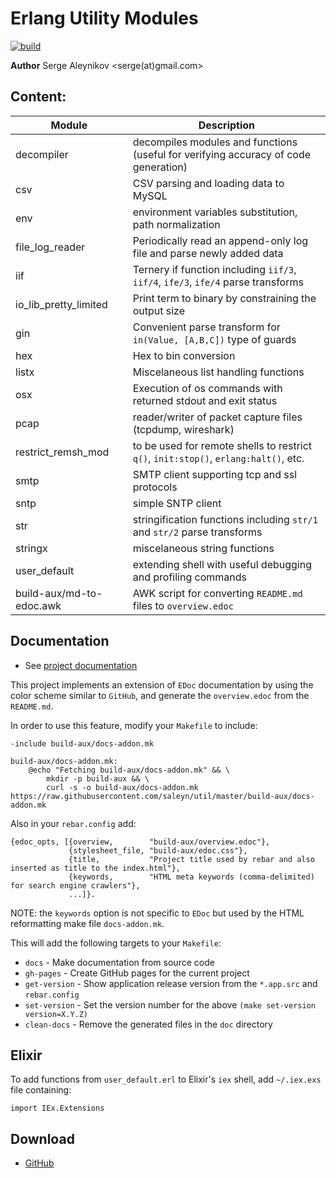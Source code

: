 # Erlang Utility Modules

[![build](https://github.com/saleyn/util/actions/workflows/erlang.yml/badge.svg)](https://github.com/saleyn/util/actions/workflows/erlang.yml)

**Author** Serge Aleynikov <serge(at)gmail.com>

## Content:

| Module                    | Description                                                                          |
| ------------------------- | ------------------------------------------------------------------------------------ |
| decompiler                | decompiles modules and functions (useful for verifying accuracy of code generation)  |
| csv                       | CSV parsing and loading data to MySQL                                                |
| env                       | environment variables substitution, path normalization                               |
| file_log_reader           | Periodically read an append-only log file and parse newly added data                 |
| iif                       | Ternery if function including `iif/3`, `iif/4`, `ife/3`, `ife/4` parse transforms    |
| io_lib_pretty_limited     | Print term to binary by constraining the output size                                 |
| gin                       | Convenient parse transform for `in(Value, [A,B,C])` type of guards                   |
| hex                       | Hex to bin conversion                                                                |
| listx                     | Miscelaneous list handling functions                                                 |
| osx                       | Execution of os commands with returned stdout and exit status                        |
| pcap                      | reader/writer of packet capture files (tcpdump, wireshark)                           |
| restrict_remsh_mod        | to be used for remote shells to restrict `q()`, `init:stop()`, `erlang:halt()`, etc. |
| smtp                      | SMTP client supporting tcp and ssl protocols                                         |
| sntp                      | simple SNTP client                                                                   |
| str                       | stringification functions including `str/1` and `str/2` parse transforms             |
| stringx                   | miscelaneous string functions                                                        |
| user_default              | extending shell with useful debugging and profiling commands                         |
| build-aux/md-to-edoc.awk  | AWK script for converting `README.md` files to `overview.edoc`                       |

## Documentation

* See [project documentation](https://saleyn.github.io/util)

This project implements an extension of `EDoc` documentation by using the color scheme similar
to `GitHub`, and generate the `overview.edoc` from the `README.md`.

In order to use this feature, modify your `Makefile` to include:

```
-include build-aux/docs-addon.mk

build-aux/docs-addon.mk:
	@echo "Fetching build-aux/docs-addon.mk" && \
		mkdir -p build-aux && \
		curl -s -o build-aux/docs-addon.mk https://raw.githubusercontent.com/saleyn/util/master/build-aux/docs-addon.mk
```
Also in your `rebar.config` add:
```
{edoc_opts, [{overview,        "build-aux/overview.edoc"},
             {stylesheet_file, "build-aux/edoc.css"},
             {title,           "Project title used by rebar and also inserted as title to the index.html"},
             {keywords,        "HTML meta keywords (comma-delimited) for search engine crawlers"}, 
             ...]}.
```
NOTE: the `keywords` option is not specific to `EDoc` but used by the HTML reformatting make
file `docs-addon.mk`.

This will add the following targets to your `Makefile`:

- `docs` - Make documentation from source code
- `gh-pages` - Create GitHub pages for the current project
- `get-version` - Show application release version from the `*.app.src` and `rebar.config`
- `set-version` - Set the version number for the above `(make set-version version=X.Y.Z)`
- `clean-docs`  - Remove the generated files in the `doc` directory

## Elixir

To add functions from `user_default.erl` to Elixir's `iex` shell, add `~/.iex.exs` file
containing:
```
import IEx.Extensions
```

## Download

* [GitHub](http://saleyn.github.io/util)
